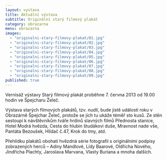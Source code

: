```yaml
---
layout: vystava
title: Aktuální výstava
subtitle: Originální starý filmový plakát
category: obrazarna
menu: obrazarna
images:
  - "originalni-stary-filmovy-plakat/01.jpg"
  - "originalni-stary-filmovy-plakat/02.jpg"
  - "originalni-stary-filmovy-plakat/03.jpg"
  - "originalni-stary-filmovy-plakat/04.jpg"
  - "originalni-stary-filmovy-plakat/05.jpg"
  - "originalni-stary-filmovy-plakat/06.jpg"
  - "originalni-stary-filmovy-plakat/07.jpg"
  - "originalni-stary-filmovy-plakat/08.jpg"
  - "originalni-stary-filmovy-plakat/09.jpg"
published: true
---
```

Vernisáž výstavy Starý filmový plakát proběhne 7. června 2013 od 19.00 hodin ve Špejcharu Želeč.

Výstava starých filmových plakátů, tzv. nudlí, bude jistě událostí roku v Obrazárně Špejchar Želeč, protože se jich tu ukáže téměř sto kusů. Ze stěn sestoupí k návštěvníkům tváře hrdinů slavných filmů Přednosta stanice, Hotel Modrá hvězda, Cesta do hlubin študákovi duše, Mravnost nade vše, Pantáta Bezoušek, Hlídač č.47, Krok do tmy, atd.

Přehlídku plakátů obohatí hvězdná série fotografií s originálními podpisy zobrazených herců – Adiny Mandlové, Lídy Baarové, Oldřicha Nového, Jindřicha Plachty, Jaroslava Marvana, Vlasty Buriana a mnoha dalších.
